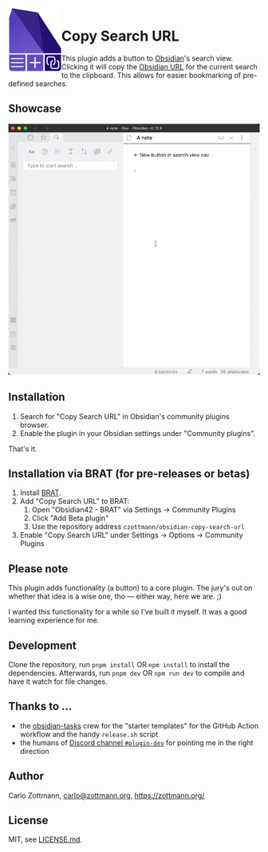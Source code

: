 <img src="readme-assets/copy-search-url-256.png" align="left" height="128" alt="Plugin logo thingie: a list icon, a plus, a link icon">

# Copy Search URL

This plugin adds a button to [Obsidian](https://obsidian.md)'s search view.
Clicking it will copy the [Obsidian URL](https://help.obsidian.md/Advanced+topics/Using+obsidian+URI#Action+search)
for the current search to the clipboard. This allows for easier bookmarking of pre-defined searches.


## Showcase

![Showcase GIF: both editor and search view are open, a search for "code" is done, then a mouse click on the new "Copy Obsidian search URL" is done, the result is manually pasted in the editor, then another search is done for "note", the button is clicked, and the result is pasted into the editor as well, show a different URL](readme-assets/showcase.gif)


## Installation

1. Search for "Copy Search URL" in Obsidian's community plugins browser.
2. Enable the plugin in your Obsidian settings under "Community plugins".

That's it.


## Installation via BRAT (for pre-releases or betas)

1. Install [BRAT](https://github.com/TfTHacker/obsidian42-brat).
2. Add "Copy Search URL" to BRAT:
    1. Open "Obsidian42 - BRAT" via Settings → Community Plugins
    2. Click "Add Beta plugin"
    3. Use the repository address `czottmann/obsidian-copy-search-url`
3. Enable "Copy Search URL" under Settings → Options → Community Plugins


## Please note

This plugin adds functionality (a button) to a core plugin. The jury's out on
whether that idea is a wise one, tho — either way, here we are. ;)

I wanted this functionality for a while so I've built it myself.  It was a good
learning experience for me.


## Development

Clone the repository, run `pnpm install` OR `npm install` to install the
dependencies.  Afterwards, run `pnpm dev` OR `npm run dev` to compile and have
it watch for file changes.


## Thanks to …

- the [obsidian-tasks](https://github.com/obsidian-tasks-group/obsidian-tasks)
  crew for the "starter templates" for the GitHub Action workflow and the handy
  `release.sh` script
- the humans of [Discord channel `#plugin-dev`](https://discord.com/channels/686053708261228577/840286264964022302)
  for pointing me in the right direction


## Author

Carlo Zottmann, <carlo@zottmann.org>, https://zottmann.org/


## License

MIT, see [LICENSE.md](LICENSE.md).
